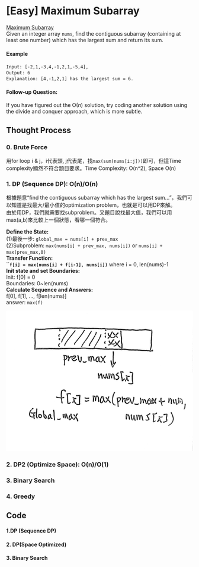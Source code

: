 # \[Easy\] Maximum Subarray

[Maximum Subarray](https://leetcode.com/problems/maximum-subarray/)  
Given an integer array `nums`, find the contiguous subarray \(containing at least one number\) which has the largest sum and return its sum.

#### Example

```text
Input: [-2,1,-3,4,-1,2,1,-5,4],
Output: 6
Explanation: [4,-1,2,1] has the largest sum = 6.
```

#### Follow-up Question:

If you have figured out the O\(_n_\) solution, try coding another solution using the divide and conquer approach, which is more subtle.

## Thought Process

### 0. Brute Force

用for loop i & j，i代表頭, j代表尾，找`max(sum(nums[i:j]))`即可，但這Time complexity顯然不符合題目要求。Time Complexity: O\(n^2\), Space O\(n\)

### 1. DP \(Sequence DP\): O\(n\)/O\(n\)

根據題意“find the contiguous subarray which has the largest sum...”，我們可以知道是找最大/最小值的optimization problem，也就是可以用DP來解。  
由於用DP，我們就需要找subproblem。又題目說找最大值，我們可以用max\(a,b\)來比較上一個狀態，看哪一個符合。  
  
**Define the State:**  
\(1\)最後一步: `global_max = nums[i] + prev_max`  
\(2\)Subproblem: `max(nums[i] + prev_max, nums[i])` or `nums[i] + max(prev_max,0)`  
**Transfer Function:**  
 ``**`f[i] = max(nums[i] + f[i-1], nums[i])`** where i = 0, len\(nums\)-1  
**Init state and set Boundaries:**  
Init: f\[0\] = 0  
Boundaries: 0~len\(nums\)  
**Calculate Sequence and Answers:**  
f\[0\], f\[1\], ..., f\[len\(nums\)\]  
answer: `max(f)`

![last state of this problem](../.gitbook/assets/1.jpg)

### 2. DP2 \(Optimize Space\): O\(n\)/O\(1\)

### 3. Binary Search

### 4. Greedy

## Code

#### 1.DP \(Sequence DP\)

#### 2. DP\(Space Optimized\)

#### 3. Binary Search

